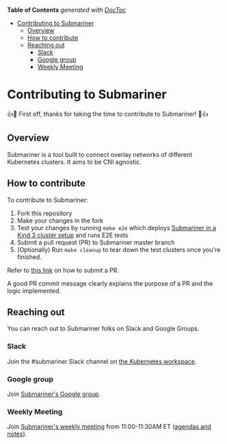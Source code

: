 <!-- START doctoc generated TOC please keep comment here to allow auto update -->
<!-- DON'T EDIT THIS SECTION, INSTEAD RE-RUN doctoc TO UPDATE -->
**Table of Contents**  *generated with [DocToc](https://github.com/thlorenz/doctoc)*

- [Contributing to Submariner](#contributing-to-submariner)
  - [Overview](#overview)
  - [How to contribute](#how-to-contribute)
  - [Reaching out](#reaching-out)
    - [Slack](#slack)
    - [Google group](#google-group)
    - [Weekly Meeting](#weekly-meeting)

<!-- END doctoc generated TOC please keep comment here to allow auto update -->

# Contributing to Submariner

:+1::tada: First off, thanks for taking the time to contribute to Submariner! :tada::+1:

## Overview

Submariner is a tool built to connect overlay networks of different Kubernetes clusters. It aims to be CNI agnostic.

## How to contribute

To contribute to Submariner:

1. Fork this repository
2. Make your changes in the fork
3. Test your changes by running `make e2e` which deploys [Submariner in a Kind 3 cluster
   setup](https://submariner.io/contributing/building_testing/#end-to-end-tests) and runs E2E tests
4. Submit a pull request (PR) to Submariner master branch
5. (Optionally) Run `make cleanup` to tear down the test clusters once you're finished.

Refer to [this link](https://help.github.com/en/articles/creating-a-pull-request-from-a-fork) on how to submit a PR.

A good PR commit message clearly explains the purpose of a PR and the logic implemented.

## Reaching out

You can reach out to Submariner folks on Slack and Google Groups.

### Slack

Join the #submariner Slack channel on [the Kubernetes workspace](https://kubernetes.slack.com/).

### Google group

Join [Submariner's Google group](https://groups.google.com/forum/#!forum/submariner-dev).

### Weekly Meeting

Join [Submariner's weekly meeting](https://bluejeans.com/3472508766) from 11:00-11:30AM ET ([agendas and notes](https://docs.google.com/document/d/1qnZ2LpF_rXGfnYYPNTldQ4WbeEUxwnuQD-xTC6GbZdg)).
